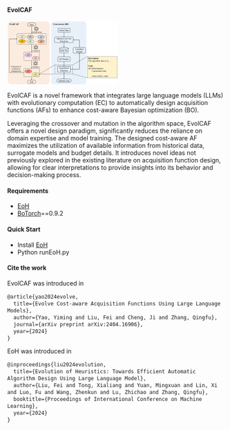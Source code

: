 #### EvolCAF

<img src="EvolCAF.png" alt="EvolCAF" style="zoom:25%;" />

EvolCAF is a novel framework that integrates large language models (LLMs) with evolutionary computation (EC) to automatically design acquisition functions (AFs) to enhance cost-aware Bayesian optimization (BO). 

Leveraging the crossover and mutation in the algorithm space, EvolCAF offers a novel design paradigm, significantly reduces the reliance on domain expertise and model training. The designed cost-aware AF maximizes the utilization of available information from historical data, surrogate models and budget details. It introduces novel ideas not previously explored in the existing literature on acquisition function design, allowing for clear interpretations to provide insights into its behavior and decision-making process.



#### Requirements

- [EoH](https://github.com/FeiLiu36/EoH)
- [BoTorch](https://github.com/pytorch/botorch)==0.9.2

#### Quick Start
+ Install [EoH](https://github.com/FeiLiu36/EoH)
+ Python runEoH.py

#### Cite the work

EvolCAF was introduced in

```
@article{yao2024evolve,
  title={Evolve Cost-aware Acquisition Functions Using Large Language Models},
  author={Yao, Yiming and Liu, Fei and Cheng, Ji and Zhang, Qingfu},
  journal={arXiv preprint arXiv:2404.16906},
  year={2024}
}
```

EoH was introduced in

```
@inproceedings{liu2024evolution,
  title={Evolution of Heuristics: Towards Efficient Automatic Algorithm Design Using Large Language Model},
  author={Liu, Fei and Tong, Xialiang and Yuan, Mingxuan and Lin, Xi and Luo, Fu and Wang, Zhenkun and Lu, Zhichao and Zhang, Qingfu},
  booktitle={Proceedings of International Conference on Machine Learning},
  year={2024}
}
```
